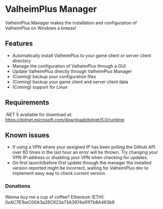 # ValheimPlus Manager
ValheimPlus Manager makes the installation and configuration of ValheimPlus on Windows a breeze!
## Features
- Automatically install ValheimPlus to your game client or server client directory
- Manage the configuration of ValheimPlus through a GUI
- Update ValheimPlus directly through ValheimPlus Manager
- (Coming) backup your configuration files
- (Coming) backup your game client and server client data
- (Coming) support for Linux
## Requirements
.NET 5 available for download at: https://dotnet.microsoft.com/download/dotnet/5.0/runtime
## Known issues
- If using a VPN where your assigned IP has been polling the Github API over 60 times in the last hour an error will be thrown. Try changing your VPN IP-address or disabling your VPN when checking for updates.
- On first launch/before first update through the manager the installed version reported might be incorrect, waiting for ValheimPlus dev to implement easy way to check current version.
### Donations
Wanna buy me a cup of coffee?
Ethereum (ETH): 0xAC7E1beC00A3a26C623a73A3974e91f7b8A463b9